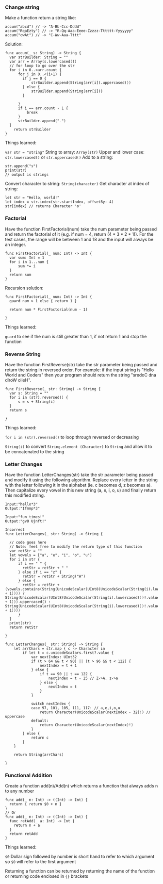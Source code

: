 ### Change string
Make a function return a string like:
```
accum("abcd") // -> "A-Bb-Ccc-Dddd"
accum("RqaEzty") // -> "R-Qq-Aaa-Eeee-Zzzzz-Tttttt-Yyyyyyy"
accum("cwAt") // -> "C-Ww-Aaa-Tttt"
```

Solution:
```
func accum(_ s: String) -> String {
  var strBuilder: String = ""
  var arr = Array(s.lowercased())
  // for loop to go over the str
  for i in 0..<arr.count {
      for j in 0..<(i+1) {
        if j == 0 {
            strBuilder.append(String(arr[i]).uppercased())
        } else {
            strBuilder.append(String(arr[i]))
        }

      }
      if i == arr.count - 1 {
          break
      }
      strBuilder.append("-")
  }
    return strBuilder
}
```

Things learned:

`var str = "string"`
String to array: `Array(str)`
Upper and lower case: `str.lowercased()` or `str.uppercased()`
Add to a string:
```
str.append("s")
print(str)
// output is strings
```
Convert character to string: `String(character)`
Get character at index of string:
```
let str = "Hello, world!"
let index = str.index(str.startIndex, offsetBy: 4)
str[index] // returns Character 'o'
```


### Factorial
Have the function FirstFactorial(num) take the num parameter being passed and return the factorial of it (e.g. if num = 4, return (4 * 3 * 2 * 1)). For the test cases, the range will be between 1 and 18 and the input will always be an integer.
```
func FirstFactorial(_ num: Int) -> Int {
  var sum: Int = 1
  for i in 1...num {
      sum *= i
  }
  return sum
}
```
Recursion solution:
```
func FirstFactorial(_ num: Int) -> Int {
  guard num > 1 else { return 1 }

  return num * FirstFactorial(num - 1)

}
```

Things learned:

`guard` to see if the num is still greater than 1, if not return 1 and stop the function


### Reverse String
Have the function FirstReverse(str) take the str parameter being passed and return the string in reversed order. For example: if the input string is "Hello World and Coders" then your program should return the string "sredoC dna dlroW olleH".
```
func FirstReverse(_ str: String) -> String {
  var s: String = ""
  for i in (str).reversed() {
      s = s + String(i)
  }
  return s

}
```
Things learned:

`for i in (str).reversed()` to loop through reversed or decreasing

`String(i)` to convert `String.element (Character)` to `String` and allow it to be concatenated to the string

### Letter Changes
Have the function LetterChanges(str) take the str parameter being passed and modify it using the following algorithm. Replace every letter in the string with the letter following it in the alphabet (ie. c becomes d, z becomes a). Then capitalize every vowel in this new string (a, e, i, o, u) and finally return this modified string.
```
Input:"hello*3"
Output:"Ifmmp*3"

Input:"fun times!"
Output:"gvO Ujnft!"
```
```
Incorrect
func LetterChanges(_ str: String) -> String {

  // code goes here   
  // Note: feel free to modify the return type of this function
  var retStr = ""
  let vowels = ["a", "e", "i", "o", "u"]
  for i in str {
      if i == " " {
        retStr = retStr + " "
      } else if i == "z" {
        retStr = retStr + String("A")
      } else {
        retStr = retStr + (vowels.contains(String(UnicodeScalar(UInt8(UnicodeScalar(String(i).lowercased())!.value + 1)))) ? String(UnicodeScalar(UInt8(UnicodeScalar(String(i).lowercased())!.value + 1))).uppercased() : String(UnicodeScalar(UInt8(UnicodeScalar(String(i).lowercased())!.value + 1))))
      }
  }
  print(str)
  return retStr

}
```

```
func LetterChanges(_ str: String) -> String {
    let arrChars = str.map { c -> Character in
        if let t = c.unicodeScalars.first?.value {
            var nextIndex: UInt32
            if (t > 64 && t < 90) || (t > 96 && t < 122) {
                nextIndex = t + 1
            } else {
                if t == 90 || t == 122 {
                    nextIndex = t - 25 // Z->A, z->a
                } else {
                    nextIndex = t
                }
            }

            switch nextIndex {
            case 97, 101, 105, 111, 117: // a,e,i,o,u
                return Character(UnicodeScalar(nextIndex - 32)!) // uppercase
            default:
                return Character(UnicodeScalar(nextIndex)!)
            }
        } else {
            return c
        }
    }

    return String(arrChars)

}
```

### Functional Addition
Create a function add(n)/Add(n) which returns a function that always adds n to any number
```
func add(_ n: Int) -> ((Int) -> Int) {
  return { return $0 + n }
}
// Or
func add(_ n: Int) -> ((Int) -> Int) {
  func retAdd(_ a: Int) -> Int {
    return n + a
  }
  return retAdd
}
```
Things learned:

`$0` Dollar sign followed by number is short hand to refer to which argument so `$0` will refer to the first argument

Returning a function can be returned by returning the name of the function or returning code enclosed in `{}` brackets
